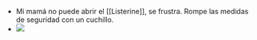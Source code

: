 - Mi mamá no puede abrir el [[Listerine]], se frustra. Rompe las medidas de seguridad con un cuchillo.
- ![](https://)